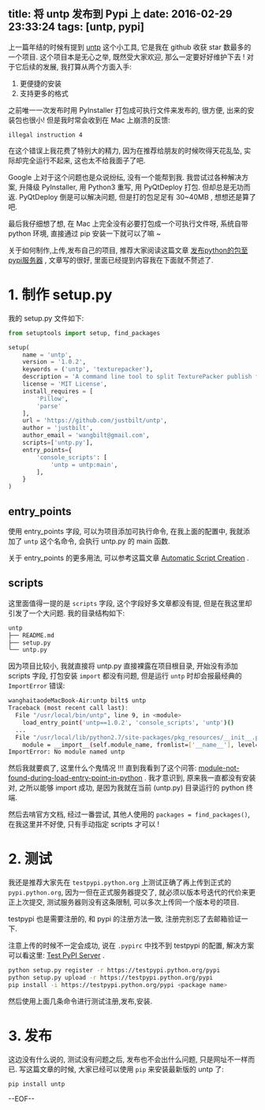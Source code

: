 title: 将 untp 发布到 Pypi 上
date: 2016-02-29 23:33:24
tags: [untp, pypi]
---

上一篇年结的时候有提到 [untp][1] 这个小工具, 它是我在 github 收获 star 数最多的一个项目. 这个项目本是无心之举, 既然受大家欢迎, 那么一定要好好维护下去 ! 对于它后续的发展, 我打算从两个方面入手:

1. 更便捷的安装
2. 支持更多的格式

之前唯一一次发布时用 PyInstaller 打包成可执行文件来发布的, 很方便, 出来的安装包也很小! 但是我时常会收到在 Mac 上崩溃的反馈:

```
illegal instruction 4
```

在这个错误上我花费了特别大的精力, 因为在推荐给朋友的时候吹得天花乱坠, 实际却完全运行不起来, 这也太不给我面子了吧.

Google 上对于这个问题也是众说纷纭, 没有一个能帮到我. 我尝试过各种解决方案, 升降级 PyInstaller, 用 Python3 重写, 用 PyQtDeploy 打包. 但却总是无功而返. PyQtDeploy 倒是可以解决问题, 但是打的包足足有 30~40MB , 想想还是算了吧.

最后我仔细想了想, 在 Mac 上完全没有必要打包成一个可执行文件呀, 系统自带 python 环境, 直接通过 pip 安装一下就可以了嘛 ~

关于如何制作,上传,发布自己的项目, 推荐大家阅读这篇文章 [发布python的包至pypi服务器][2] , 文章写的很好, 里面已经提到内容我在下面就不赘述了.


# 1. 制作 setup.py

我的 setup.py 文件如下:

```python
from setuptools import setup, find_packages

setup(
    name = 'untp',
    version = '1.0.2',
    keywords = ('untp', 'texturepacker'),
    description = 'A command line tool to split TexturePacker publish file.',
    license = 'MIT License',
    install_requires = [
        'Pillow',
        'parse'
    ],
    url = 'https://github.com/justbilt/untp',
    author = 'justbilt',
    author_email = 'wangbilt@gmail.com',
    scripts=['untp.py'],
    entry_points={
        'console_scripts': [
            'untp = untp:main',
        ],
    }
)
```


## entry_points

使用 entry_points 字段, 可以为项目添加可执行命令, 在我上面的配置中, 我就添加了 `untp` 这个名命令, 会执行 untp.py 的 main 函数.

关于 entry_points 的更多用法, 可以参考这篇文章 [Automatic Script Creation][3] .


## scripts

这里面值得一提的是 `scripts` 字段, 这个字段好多文章都没有提, 但是在我这里却引发了一个大问题. 我的目录结构如下:

```sh
untp
├── README.md
├── setup.py
└── untp.py
```

因为项目比较小, 我就直接将 untp.py 直接裸露在项目根目录, 开始没有添加 scripts 字段, 打包安装 `import` 都没有问题, 但是运行 `untp` 时却会报最经典的 `ImportError` 错误:

```sh
wanghaitaodeMacBook-Air:untp bilt$ untp
Traceback (most recent call last):
  File "/usr/local/bin/untp", line 9, in <module>
    load_entry_point('untp==1.0.2', 'console_scripts', 'untp')()
  ...
  File "/usr/local/lib/python2.7/site-packages/pkg_resources/__init__.py", line 2361, in resolve
    module = __import__(self.module_name, fromlist=['__name__'], level=0)
ImportError: No module named untp
```

然后我就要疯了, 这里什么个鬼情况 !!! 直到我看到了这个问答: [module-not-found-during-load-entry-point-in-python][4] . 我才意识到, 原来我一直都没有安装对, 之所以能够 import 成功, 是因为我就在当前 (untp.py) 目录运行的 python 终端.

然后去啃官方文档, 经过一番尝试, 其他人使用的 `packages = find_packages()`, 在我这里并不好使, 只有手动指定 scripts 才可以 !


# 2. 测试

我还是推荐大家先在 `testpypi.python.org` 上测试正确了再上传到正式的 `pypi.python.org`, 因为一但在正式服务器提交了, 就必须以版本号迭代的代价来更正上次提交, 测试服务器则没有这条限制, 可以多次上传同一个版本号的项目.

testpypi 也是需要注册的, 和 pypi 的注册方法一致, 注册完别忘了去邮箱验证一下.

注意上传的时候不一定会成功, 说在 `.pypirc` 中找不到 testpypi 的配置, 解决方案可以看这里: [Test PyPI Server][5] .

```sh
python setup.py register -r https://testpypi.python.org/pypi
python setup.py upload -r https://testpypi.python.org/pypi
pip install -i https://testpypi.python.org/pypi <package name>
```

然后使用上面几条命令进行测试注册,发布,安装.


# 3. 发布

这边没有什么说的, 测试没有问题之后, 发布也不会出什么问题, 只是网址不一样而已. 写这篇文章的时候, 大家已经可以使用 `pip` 来安装最新版的 untp 了:

```
pip install untp
```



--EOF--

[1]: https://github.com/justbilt/untp
[2]: http://yejinxin.github.io/distribute-python-packages-to-pypi-server/
[3]: https://pythonhosted.org/setuptools/setuptools.html#automatic-script-creation
[4]: http://stackoverflow.com/questions/19718813/module-not-found-during-load-entry-point-in-python
[5]: https://wiki.python.org/moin/TestPyPI